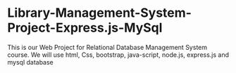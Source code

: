 # Library-Management-System-Project-Express.js-MySql
This is our Web Project for Relational Database Management System course. We will use html, Css, bootstrap, java-script, node.js, express.js and mysql database 
